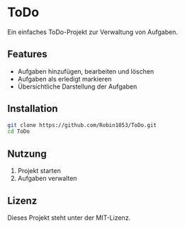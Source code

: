 # ToDo

Ein einfaches ToDo-Projekt zur Verwaltung von Aufgaben.

## Features

- Aufgaben hinzufügen, bearbeiten und löschen
- Aufgaben als erledigt markieren
- Übersichtliche Darstellung der Aufgaben

## Installation

```bash
git clone https://github.com/Robin1053/ToDo.git
cd ToDo
```

## Nutzung

1. Projekt starten
2. Aufgaben verwalten

## Lizenz

Dieses Projekt steht unter der MIT-Lizenz.